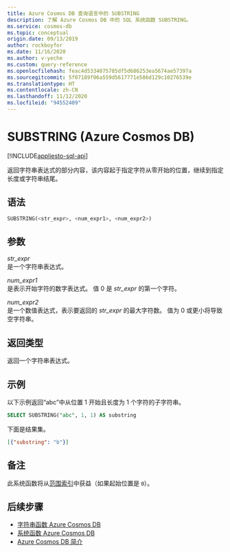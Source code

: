 ```yaml
---
title: Azure Cosmos DB 查询语言中的 SUBSTRING
description: 了解 Azure Cosmos DB 中的 SQL 系统函数 SUBSTRING。
ms.service: cosmos-db
ms.topic: conceptual
origin.date: 09/13/2019
author: rockboyfor
ms.date: 11/16/2020
ms.author: v-yeche
ms.custom: query-reference
ms.openlocfilehash: feac4d5334075785df5d686253ea5674ae57397a
ms.sourcegitcommit: 5f07189f06a559d5617771e586d129c10276539e
ms.translationtype: HT
ms.contentlocale: zh-CN
ms.lasthandoff: 11/12/2020
ms.locfileid: "94552409"
---
```

# <a name="substring-azure-cosmos-db"></a>SUBSTRING (Azure Cosmos DB)
[!INCLUDE[appliesto-sql-api](includes/appliesto-sql-api.md)]

 返回字符串表达式的部分内容，该内容起于指定字符从零开始的位置，继续到指定长度或字符串结尾。  

## <a name="syntax"></a>语法

```sql
SUBSTRING(<str_expr>, <num_expr1>, <num_expr2>)  
```  

## <a name="arguments"></a>参数

*str_expr*  
  是一个字符串表达式。

*num_expr1*  
  是表示开始字符的数字表达式。 值 0 是 *str_expr* 的第一个字符。

*num_expr2*  
  是一个数值表达式，表示要返回的 *str_expr* 的最大字符数。 值为 0 或更小将导致空字符串。

## <a name="return-types"></a>返回类型

  返回一个字符串表达式。  

## <a name="examples"></a>示例

  以下示例返回“abc”中从位置 1 开始且长度为 1 个字符的子字符串。  

```sql
SELECT SUBSTRING("abc", 1, 1) AS substring  
```  

 下面是结果集。  

```json
[{"substring": "b"}]  
```

## <a name="remarks"></a>备注

此系统函数将从[范围索引](index-policy.md#includeexclude-strategy)中获益（如果起始位置是 `0`）。

## <a name="next-steps"></a>后续步骤

- [字符串函数 Azure Cosmos DB](sql-query-string-functions.md)
- [系统函数 Azure Cosmos DB](sql-query-system-functions.md)
- [Azure Cosmos DB 简介](introduction.md)

<!-- Update_Description: update meta properties, wording update, update link -->